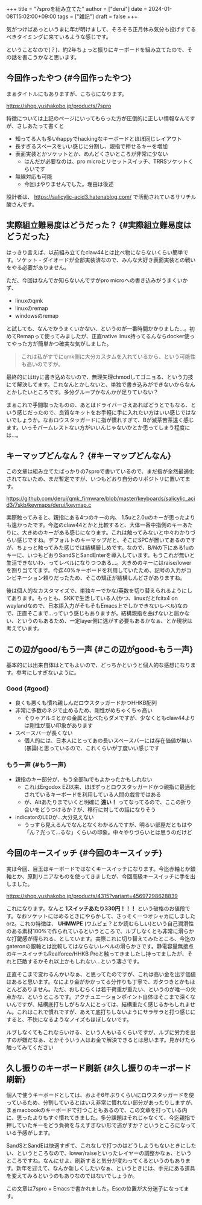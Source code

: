 +++
title = "7sproを組み立てた"
author = ["derui"]
date = 2024-01-08T15:02:00+09:00
tags = ["雑記"]
draft = false
+++

気がつけばあっというまに年が明けまして、そろそろ正月休み気分も投げすてるべきタイミングに来ているような感じです。

ということなので(？)、約2年ちょっと振りにキーボードを組み立てたので、その話を書こうかなと思います。

<!--more-->


## 今回作ったやつ {#今回作ったやつ}

まぁタイトルにもありますが、こちらになります。

<https://shop.yushakobo.jp/products/7spro>

特徴については上記のページにいってもらった方が圧倒的に正しい情報なんですが、さしあたって書くと

-   知ってる人も多いhappyでhackingなキーボードとほぼ同じレイアウト
-   長すぎるスペースをいい感じに分割し、親指で押せるキーを増加
-   表面実装とかソケットとか、めんどくさいところが非常に少ない
    -   はんだが必要なのは、pro microとリセットスイッチ、TRRSソケットくらいです
-   無線対応も可能
    -   今回はやりませんでした。理由は後述

設計者は、 <https://salicylic-acid3.hatenablog.com/> で活動されているサリチル酸さんです。


## 実際組立難易度はどうだった？ {#実際組立難易度はどうだった}

はっきり言えば、以前組み立てたclaw44とは比べ物にならないくらい簡単です。ソケット・ダイオードが全部実装済なので、みんな大好き表面実装との戦いをやる必要がありません。

ただ、今回はなんでか知らないんですがpro microへの書き込みがうまくいかず、

-   linuxのqmk
-   linuxのremap
-   windowsのremap

と試しても、なんでかうまくいかない、というのが一番時間かかりました…。初めてRemapって使ってみましたが、正直native linux持ってるんならdocker使ってやった方が簡単かつ確実な気がしました。

> これは私がすでにqmk側に大分カスタムを入れているから、という可能性も高いのですが。

最終的にはttyに書き込めないので、無理矢理chmodしてゴニョる、という力技にて解決してます。これなんとかしないと、単独で書き込みができないからなんとかしたいところです。多分グループかなんかが足りていない？

まぁこれで手間取ったものの、あとはドライバーさえあればどうとでもなる、という感じだったので、良質なキットをお手軽に手に入れたい方はいい感じではないでしょうか。なおロウスタッガードに指が慣れすぎて、Bが滅茶苦茶遠く感じます。いっそパームレストない方がいいんじゃないかとか思ってしまう程度には…。


## キーマップどんなん？ {#キーマップどんなん}

この文章は組み立てたばっかりの7sproで書いているので、まだ指が全然最適化されてないため、まだ暫定ですが、いつもどおり自分のリポジトリに置いてます。

<https://github.com/derui/qmk_firmware/blob/master/keyboards/salicylic_acid3/7skb/keymaps/derui/keymap.c>

実際触ってみると、親指にある4つのキーの内、 1.5uと2.0uのキーが思ったよりも遠かったです。今迄のclaw44とかと比較すると、大体一番中指側のキーあたりに、大きめのキーがある感じになります。これは触ってみないと中々わかりづらい感じですね。デフォルトのキーマップだと、そこにSPCが置いてあるのですが、ちょっと触ってみた感じでは結構厳しめです。なので、B/Nの下にある1uのキーに、いつもどおりSandSとSandEnterを導入しています。もうこれが無いと生活できないわ、ってレベルになりつつある…。大きめのキーにはraise/lowerを割り当ててます。今迄40%キーボードを利用していたため、記号の入力がコンビネーション頼りだったため、そこの矯正が結構しんどさがありますね。

後は個人的なカスタマイズで、単独キーでかな/英数を切り替えられるようにしてあります。もっとも、SKKで生活している人(かつ、linuxだとfcitx4 on waylandなので、日本語入力がそもそもEmacs上でしかできないレベル)なので、正直そこまで…っていう感じもありますが。結構親指を曲げないと届かない、というのもあるため、一定layer側に逃がす必要もあるかなぁ、とか現状は考えています。


## この辺がgood/もう一声 {#この辺がgood-もう一声}

基本的には出来自体はとてもよいので、どっちかというと個人的な感想になります。参考にしすぎないように。


### Good {#good}

-   良くも悪くも慣れ親しんだロウスタッガードかつHHKB配列
-   非常に多数のネジで止めるため、剛性がめちゃくちゃ高い
    -   そりゃアルミとかの金属と比べたらダメですが、少なくともclaw44よりは剛性が高い印象があります
-   スペースバーが長くない
    -   個人的には、日本人にとってあの長いスペースバーには存在価値が無い(暴論)と思っているので、これくらいが丁度いい感じです


### もう一声 {#もう一声}

-   親指のキー部分が、もう全部1uでもよかったかもしれない
    -   これはErgodox EZ以来、ほぼずっとロウスタッガードかつ親指に最適化されているキーボードを利用している人間の戯言ではある
    -   が、Altあたりまでいくと明確に **遠い！** ってなってるので、ここの折り合いをどうつけるか？が、移行に対しての話になりそう
-   indicatorのLEDが…大分見えない
    -   うっすら見えるんでなんとなくわかるんですが、明るい部屋だともはや「ん？光って…るな」くらいの印象。中々やりづらいとは思うのだけど


## 今回のキースイッチ {#今回のキースイッチ}

実は今回、目玉はキーボードではなくキースイッチになります。今迄赤軸とか銀軸とか、原則リニアなものを使ってきましたが、今回高級キースイッチに手を出しました。

<https://shop.yushakobo.jp/products/4315?variant=45697298628839>

これになります。なんと **1スイッチあたり330円！！！** という破格のお値段です。なおソケットにはめるときにやらかして、さっそく一つオシャカにしました orz。これの特徴は、 **UHMWPE** (ウムピェ？とか読むらしい)という自己潤滑性のある素材100%で作られているというところで、ルブしなくとも非常に滑らかな打鍵感が得られる、としています。実際これに切り替えてみたところ、今迄のgateronの銀軸とは比較してはならないレベルの滑らかさです。静電容量無接点のキースイッチもRealforce/HHKB Proと触ってきましたし持ってましたが、それと匹敵するかそれ以上かもしれない…という凄さです。

正直そこまで変わるんかいなぁ、と思ってたのですが、これは高い金を出す価値はあると思います。なにより金がかかってる分作りも丁寧で、ガタつきとかもほとんどありません。ただ、おしむらくは若干荷重が重たい、というのが唯一の欠点かな、というところです。アクチュエーションポイント自体はそこまで深くないんですが、結構底打ちしがちな人にとっては、結構重たく感じるかもしれません。これはこれで慣れですが、あえて底打ちしないようにサラサラと打つ感じにすると、不快になるようなノイズもほぼしないです。

ルブしなくてもこれならいける、という人もいるくらいですが、ルブに労力を出すのが嫌だなぁ、とかそういう人はお金で解決できるとは思います。見かけたら触ってみてください


## 久し振りのキーボード刷新 {#久し振りのキーボード刷新}

個人で使うキーボードとしては、およそ6年ぶりくらいにロウスタッガードを使っているため、分割しているとはいえ非常に慣れない部分があったりしますが、まぁmacbookのキーボードで打つこともあるので、この文章を打っている内に、思ったよりもすぐ慣れてきました。多分課題はそれじゃなくて、今迄親指で押していたキーをどう負荷を与えすぎない形で逃がすか？というところになっている予感がします。

SandSとSandEは快適すぎて、これなしで打つのはどうしようもないときにしたい、というところなので、lower/raiseといったレイヤーの調整かなぁ、というところですね。なんにせよ、刷新すると気分が変わってくるというのもあります。新年を迎えて、なんか新しくしたいなぁ、というときには、手元にある道具を変えてみるというのもありなのではないでしょうか。

この文章は7spro + Emacsで書かれました。Escの位置が大分迷子になってます。
